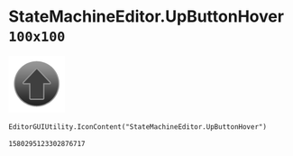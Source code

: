 # StateMachineEditor.UpButtonHover `100x100`
<img src="/img/StateMachineEditor.UpButtonHover.png" width=100 height=100>

``` CSharp
EditorGUIUtility.IconContent("StateMachineEditor.UpButtonHover")
```
```
1580295123302876717
```
